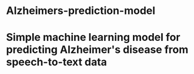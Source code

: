 # Alzheimers-prediction-model
# Simple machine learning model for predicting Alzheimer's disease from speech-to-text data
